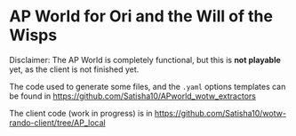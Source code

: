 # AP World for Ori and the Will of the Wisps

Disclaimer: The AP World is completely functional, but this
is **not playable** yet, as the client is not finished yet.

The code used to generate some files, and the `.yaml` options templates can be found 
in https://github.com/Satisha10/APworld_wotw_extractors

The client code (work in progress) is in 
https://github.com/Satisha10/wotw-rando-client/tree/AP_local

